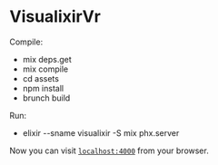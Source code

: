 # VisualixirVr

Compile: 
* mix deps.get
* mix compile
* cd assets
* npm install
* brunch build

Run:
* elixir --sname visualixir -S mix phx.server

Now you can visit [`localhost:4000`](http://localhost:4000) from your browser.

